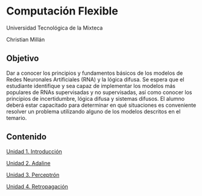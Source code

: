 # Computación Flexible

Universidad Tecnológica de la Mixteca

Christian Millán

## Objetivo

Dar a conocer los principios y fundamentos básicos de los modelos de Redes Neuronales Artificiales (RNA) y la lógica difusa.
Se espera que el estudiante identifique y sea capaz de implementar los modelos más populares de RNAs supervisadas y no supervisadas, así como conocer los principios de incertidumbre, lógica difusa y sistemas difusos.
El alumno deberá estar capacitado para determinar en qué situaciones es conveniente resolver un problema utilizando alguno de los modelos descritos en el temario.

## Contenido

[Unidad 1. Introducción](./L01-intro/README.md)

[Unidad 2. Adaline](./L02-adaline/README.md)

[Unidad 3. Perceptrón](./L03-perceptron/README.md)

[Unidad 4. Retropagación]()
